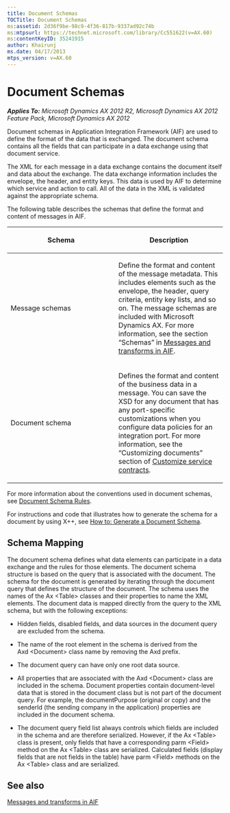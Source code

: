 ```yaml
---
title: Document Schemas
TOCTitle: Document Schemas
ms:assetid: 2d36f9be-98c9-4f36-817b-9337ad92c74b
ms:mtpsurl: https://technet.microsoft.com/library/Cc551622(v=AX.60)
ms:contentKeyID: 35241915
author: Khairunj
ms.date: 04/17/2013
mtps_version: v=AX.60
---
```


# Document Schemas 


_**Applies To:** Microsoft Dynamics AX 2012 R2, Microsoft Dynamics AX 2012 Feature Pack, Microsoft Dynamics AX 2012_

Document schemas in Application Integration Framework (AIF) are used to define the format of the data that is exchanged. The document schema contains all the fields that can participate in a data exchange using that document service.

The XML for each message in a data exchange contains the document itself and data about the exchange. The data exchange information includes the envelope, the header, and entity keys. This data is used by AIF to determine which service and action to call. All of the data in the XML is validated against the appropriate schema.

The following table describes the schemas that define the format and content of messages in AIF.

<table>
<colgroup>
<col style="width: 50%" />
<col style="width: 50%" />
</colgroup>
<thead>
<tr class="header">
<th><p>Schema</p></th>
<th><p>Description</p></th>
</tr>
</thead>
<tbody>
<tr class="odd">
<td><p>Message schemas</p></td>
<td><p>Define the format and content of the message metadata. This includes elements such as the envelope, the header, query criteria, entity key lists, and so on. The message schemas are included with Microsoft Dynamics AX. For more information, see the section “Schemas” in <a href="messages-and-transforms-in-aif.md">Messages and transforms in AIF</a>.</p></td>
</tr>
<tr class="even">
<td><p>Document schema</p></td>
<td><p>Defines the format and content of the business data in a message. You can save the XSD for any document that has any port-specific customizations when you configure data policies for an integration port. For more information, see the “Customizing documents” section of <a href="customize-service-contracts.md">Customize service contracts</a>.</p></td>
</tr>
</tbody>
</table>


For more information about the conventions used in document schemas, see [Document Schema Rules](document-schema-rules.md).

For instructions and code that illustrates how to generate the schema for a document by using X++, see [How to: Generate a Document Schema](how-to-generate-a-document-schema.md).

## Schema Mapping

The document schema defines what data elements can participate in a data exchange and the rules for those elements. The document schema structure is based on the query that is associated with the document. The schema for the document is generated by iterating through the document query that defines the structure of the document. The schema uses the names of the Ax \<Table\> classes and their properties to name the XML elements. The document data is mapped directly from the query to the XML schema, but with the following exceptions:

  - Hidden fields, disabled fields, and data sources in the document query are excluded from the schema.

  - The name of the root element in the schema is derived from the Axd \<Document\> class name by removing the Axd prefix.

  - The document query can have only one root data source.

  - All properties that are associated with the Axd \<Document\> class are included in the schema. Document properties contain document-level data that is stored in the document class but is not part of the document query. For example, the documentPurpose (original or copy) and the senderId (the sending company in the application) properties are included in the document schema.

  - The document query field list always controls which fields are included in the schema and are therefore serialized. However, if the Ax \<Table\> class is present, only fields that have a corresponding parm \<Field\> method on the Ax \<Table\> class are serialized. Calculated fields (display fields that are not fields in the table) have parm \<Field\> methods on the Ax \<Table\> class and are serialized.

## See also

[Messages and transforms in AIF](messages-and-transforms-in-aif.md)

